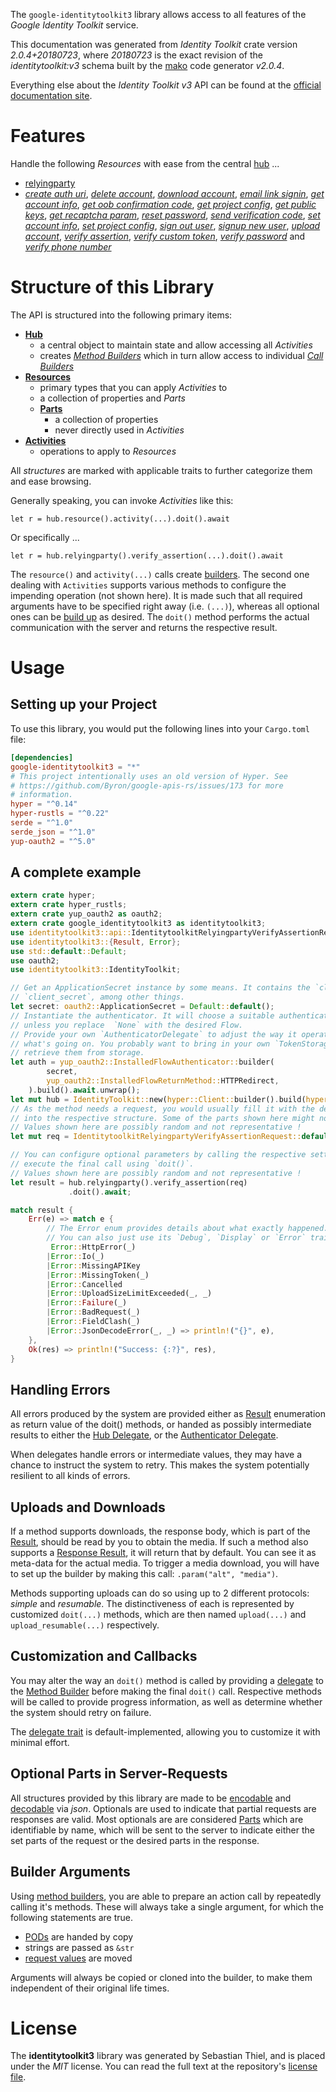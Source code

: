 <!---
DO NOT EDIT !
This file was generated automatically from 'src/mako/api/README.md.mako'
DO NOT EDIT !
-->
The `google-identitytoolkit3` library allows access to all features of the *Google Identity Toolkit* service.

This documentation was generated from *Identity Toolkit* crate version *2.0.4+20180723*, where *20180723* is the exact revision of the *identitytoolkit:v3* schema built by the [mako](http://www.makotemplates.org/) code generator *v2.0.4*.

Everything else about the *Identity Toolkit* *v3* API can be found at the
[official documentation site](https://developers.google.com/identity-toolkit/v3/).
# Features

Handle the following *Resources* with ease from the central [hub](https://docs.rs/google-identitytoolkit3/2.0.4+20180723/google_identitytoolkit3/IdentityToolkit) ... 

* [relyingparty](https://docs.rs/google-identitytoolkit3/2.0.4+20180723/google_identitytoolkit3/api::Relyingparty)
 * [*create auth uri*](https://docs.rs/google-identitytoolkit3/2.0.4+20180723/google_identitytoolkit3/api::RelyingpartyCreateAuthUriCall), [*delete account*](https://docs.rs/google-identitytoolkit3/2.0.4+20180723/google_identitytoolkit3/api::RelyingpartyDeleteAccountCall), [*download account*](https://docs.rs/google-identitytoolkit3/2.0.4+20180723/google_identitytoolkit3/api::RelyingpartyDownloadAccountCall), [*email link signin*](https://docs.rs/google-identitytoolkit3/2.0.4+20180723/google_identitytoolkit3/api::RelyingpartyEmailLinkSigninCall), [*get account info*](https://docs.rs/google-identitytoolkit3/2.0.4+20180723/google_identitytoolkit3/api::RelyingpartyGetAccountInfoCall), [*get oob confirmation code*](https://docs.rs/google-identitytoolkit3/2.0.4+20180723/google_identitytoolkit3/api::RelyingpartyGetOobConfirmationCodeCall), [*get project config*](https://docs.rs/google-identitytoolkit3/2.0.4+20180723/google_identitytoolkit3/api::RelyingpartyGetProjectConfigCall), [*get public keys*](https://docs.rs/google-identitytoolkit3/2.0.4+20180723/google_identitytoolkit3/api::RelyingpartyGetPublicKeyCall), [*get recaptcha param*](https://docs.rs/google-identitytoolkit3/2.0.4+20180723/google_identitytoolkit3/api::RelyingpartyGetRecaptchaParamCall), [*reset password*](https://docs.rs/google-identitytoolkit3/2.0.4+20180723/google_identitytoolkit3/api::RelyingpartyResetPasswordCall), [*send verification code*](https://docs.rs/google-identitytoolkit3/2.0.4+20180723/google_identitytoolkit3/api::RelyingpartySendVerificationCodeCall), [*set account info*](https://docs.rs/google-identitytoolkit3/2.0.4+20180723/google_identitytoolkit3/api::RelyingpartySetAccountInfoCall), [*set project config*](https://docs.rs/google-identitytoolkit3/2.0.4+20180723/google_identitytoolkit3/api::RelyingpartySetProjectConfigCall), [*sign out user*](https://docs.rs/google-identitytoolkit3/2.0.4+20180723/google_identitytoolkit3/api::RelyingpartySignOutUserCall), [*signup new user*](https://docs.rs/google-identitytoolkit3/2.0.4+20180723/google_identitytoolkit3/api::RelyingpartySignupNewUserCall), [*upload account*](https://docs.rs/google-identitytoolkit3/2.0.4+20180723/google_identitytoolkit3/api::RelyingpartyUploadAccountCall), [*verify assertion*](https://docs.rs/google-identitytoolkit3/2.0.4+20180723/google_identitytoolkit3/api::RelyingpartyVerifyAssertionCall), [*verify custom token*](https://docs.rs/google-identitytoolkit3/2.0.4+20180723/google_identitytoolkit3/api::RelyingpartyVerifyCustomTokenCall), [*verify password*](https://docs.rs/google-identitytoolkit3/2.0.4+20180723/google_identitytoolkit3/api::RelyingpartyVerifyPasswordCall) and [*verify phone number*](https://docs.rs/google-identitytoolkit3/2.0.4+20180723/google_identitytoolkit3/api::RelyingpartyVerifyPhoneNumberCall)




# Structure of this Library

The API is structured into the following primary items:

* **[Hub](https://docs.rs/google-identitytoolkit3/2.0.4+20180723/google_identitytoolkit3/IdentityToolkit)**
    * a central object to maintain state and allow accessing all *Activities*
    * creates [*Method Builders*](https://docs.rs/google-identitytoolkit3/2.0.4+20180723/google_identitytoolkit3/client::MethodsBuilder) which in turn
      allow access to individual [*Call Builders*](https://docs.rs/google-identitytoolkit3/2.0.4+20180723/google_identitytoolkit3/client::CallBuilder)
* **[Resources](https://docs.rs/google-identitytoolkit3/2.0.4+20180723/google_identitytoolkit3/client::Resource)**
    * primary types that you can apply *Activities* to
    * a collection of properties and *Parts*
    * **[Parts](https://docs.rs/google-identitytoolkit3/2.0.4+20180723/google_identitytoolkit3/client::Part)**
        * a collection of properties
        * never directly used in *Activities*
* **[Activities](https://docs.rs/google-identitytoolkit3/2.0.4+20180723/google_identitytoolkit3/client::CallBuilder)**
    * operations to apply to *Resources*

All *structures* are marked with applicable traits to further categorize them and ease browsing.

Generally speaking, you can invoke *Activities* like this:

```Rust,ignore
let r = hub.resource().activity(...).doit().await
```

Or specifically ...

```ignore
let r = hub.relyingparty().verify_assertion(...).doit().await
```

The `resource()` and `activity(...)` calls create [builders][builder-pattern]. The second one dealing with `Activities` 
supports various methods to configure the impending operation (not shown here). It is made such that all required arguments have to be 
specified right away (i.e. `(...)`), whereas all optional ones can be [build up][builder-pattern] as desired.
The `doit()` method performs the actual communication with the server and returns the respective result.

# Usage

## Setting up your Project

To use this library, you would put the following lines into your `Cargo.toml` file:

```toml
[dependencies]
google-identitytoolkit3 = "*"
# This project intentionally uses an old version of Hyper. See
# https://github.com/Byron/google-apis-rs/issues/173 for more
# information.
hyper = "^0.14"
hyper-rustls = "^0.22"
serde = "^1.0"
serde_json = "^1.0"
yup-oauth2 = "^5.0"
```

## A complete example

```Rust
extern crate hyper;
extern crate hyper_rustls;
extern crate yup_oauth2 as oauth2;
extern crate google_identitytoolkit3 as identitytoolkit3;
use identitytoolkit3::api::IdentitytoolkitRelyingpartyVerifyAssertionRequest;
use identitytoolkit3::{Result, Error};
use std::default::Default;
use oauth2;
use identitytoolkit3::IdentityToolkit;

// Get an ApplicationSecret instance by some means. It contains the `client_id` and 
// `client_secret`, among other things.
let secret: oauth2::ApplicationSecret = Default::default();
// Instantiate the authenticator. It will choose a suitable authentication flow for you, 
// unless you replace  `None` with the desired Flow.
// Provide your own `AuthenticatorDelegate` to adjust the way it operates and get feedback about 
// what's going on. You probably want to bring in your own `TokenStorage` to persist tokens and
// retrieve them from storage.
let auth = yup_oauth2::InstalledFlowAuthenticator::builder(
        secret,
        yup_oauth2::InstalledFlowReturnMethod::HTTPRedirect,
    ).build().await.unwrap();
let mut hub = IdentityToolkit::new(hyper::Client::builder().build(hyper_rustls::HttpsConnector::with_native_roots()), auth);
// As the method needs a request, you would usually fill it with the desired information
// into the respective structure. Some of the parts shown here might not be applicable !
// Values shown here are possibly random and not representative !
let mut req = IdentitytoolkitRelyingpartyVerifyAssertionRequest::default();

// You can configure optional parameters by calling the respective setters at will, and
// execute the final call using `doit()`.
// Values shown here are possibly random and not representative !
let result = hub.relyingparty().verify_assertion(req)
             .doit().await;

match result {
    Err(e) => match e {
        // The Error enum provides details about what exactly happened.
        // You can also just use its `Debug`, `Display` or `Error` traits
         Error::HttpError(_)
        |Error::Io(_)
        |Error::MissingAPIKey
        |Error::MissingToken(_)
        |Error::Cancelled
        |Error::UploadSizeLimitExceeded(_, _)
        |Error::Failure(_)
        |Error::BadRequest(_)
        |Error::FieldClash(_)
        |Error::JsonDecodeError(_, _) => println!("{}", e),
    },
    Ok(res) => println!("Success: {:?}", res),
}

```
## Handling Errors

All errors produced by the system are provided either as [Result](https://docs.rs/google-identitytoolkit3/2.0.4+20180723/google_identitytoolkit3/client::Result) enumeration as return value of
the doit() methods, or handed as possibly intermediate results to either the 
[Hub Delegate](https://docs.rs/google-identitytoolkit3/2.0.4+20180723/google_identitytoolkit3/client::Delegate), or the [Authenticator Delegate](https://docs.rs/yup-oauth2/*/yup_oauth2/trait.AuthenticatorDelegate.html).

When delegates handle errors or intermediate values, they may have a chance to instruct the system to retry. This 
makes the system potentially resilient to all kinds of errors.

## Uploads and Downloads
If a method supports downloads, the response body, which is part of the [Result](https://docs.rs/google-identitytoolkit3/2.0.4+20180723/google_identitytoolkit3/client::Result), should be
read by you to obtain the media.
If such a method also supports a [Response Result](https://docs.rs/google-identitytoolkit3/2.0.4+20180723/google_identitytoolkit3/client::ResponseResult), it will return that by default.
You can see it as meta-data for the actual media. To trigger a media download, you will have to set up the builder by making
this call: `.param("alt", "media")`.

Methods supporting uploads can do so using up to 2 different protocols: 
*simple* and *resumable*. The distinctiveness of each is represented by customized 
`doit(...)` methods, which are then named `upload(...)` and `upload_resumable(...)` respectively.

## Customization and Callbacks

You may alter the way an `doit()` method is called by providing a [delegate](https://docs.rs/google-identitytoolkit3/2.0.4+20180723/google_identitytoolkit3/client::Delegate) to the 
[Method Builder](https://docs.rs/google-identitytoolkit3/2.0.4+20180723/google_identitytoolkit3/client::CallBuilder) before making the final `doit()` call. 
Respective methods will be called to provide progress information, as well as determine whether the system should 
retry on failure.

The [delegate trait](https://docs.rs/google-identitytoolkit3/2.0.4+20180723/google_identitytoolkit3/client::Delegate) is default-implemented, allowing you to customize it with minimal effort.

## Optional Parts in Server-Requests

All structures provided by this library are made to be [encodable](https://docs.rs/google-identitytoolkit3/2.0.4+20180723/google_identitytoolkit3/client::RequestValue) and 
[decodable](https://docs.rs/google-identitytoolkit3/2.0.4+20180723/google_identitytoolkit3/client::ResponseResult) via *json*. Optionals are used to indicate that partial requests are responses 
are valid.
Most optionals are are considered [Parts](https://docs.rs/google-identitytoolkit3/2.0.4+20180723/google_identitytoolkit3/client::Part) which are identifiable by name, which will be sent to 
the server to indicate either the set parts of the request or the desired parts in the response.

## Builder Arguments

Using [method builders](https://docs.rs/google-identitytoolkit3/2.0.4+20180723/google_identitytoolkit3/client::CallBuilder), you are able to prepare an action call by repeatedly calling it's methods.
These will always take a single argument, for which the following statements are true.

* [PODs][wiki-pod] are handed by copy
* strings are passed as `&str`
* [request values](https://docs.rs/google-identitytoolkit3/2.0.4+20180723/google_identitytoolkit3/client::RequestValue) are moved

Arguments will always be copied or cloned into the builder, to make them independent of their original life times.

[wiki-pod]: http://en.wikipedia.org/wiki/Plain_old_data_structure
[builder-pattern]: http://en.wikipedia.org/wiki/Builder_pattern
[google-go-api]: https://github.com/google/google-api-go-client

# License
The **identitytoolkit3** library was generated by Sebastian Thiel, and is placed 
under the *MIT* license.
You can read the full text at the repository's [license file][repo-license].

[repo-license]: https://github.com/Byron/google-apis-rsblob/main/LICENSE.md
